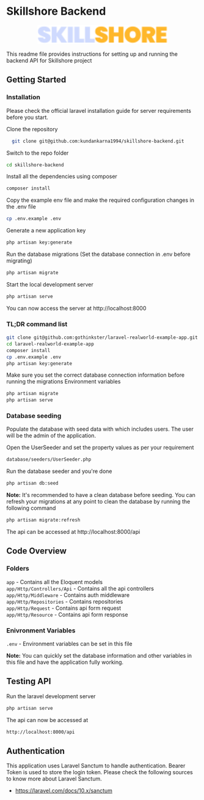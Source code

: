# Skillshore Backend
<p align="center"><img src="public/logo.svg" height="50"></p>
This readme file provides instructions for setting up and running the backend API for Skillshore project

## Getting Started

### Installation
Please check the official laravel installation guide for server requirements before you start.

Clone the repository


```bash
  git clone git@github.com:kundankarna1994/skillshore-backend.git
```
Switch to the repo folder

```bash
cd skillshore-backend
```

Install all the dependencies using composer

```bash
composer install
```
Copy the example env file and make the required configuration changes in the .env file

```bash
cp .env.example .env
```

Generate a new application key
```bash
php artisan key:generate
```

Run the database migrations (Set the database connection in .env before migrating)

```bash
php artisan migrate
```

Start the local development server

```bash
php artisan serve
```

You can now access the server at http://localhost:8000

### TL;DR command list

```bash
git clone git@github.com:gothinkster/laravel-realworld-example-app.git
cd laravel-realworld-example-app
composer install
cp .env.example .env
php artisan key:generate
```

Make sure you set the correct database connection information before running the migrations Environment variables

```bash
php artisan migrate
php artisan serve
```

### Database seeding

Populate the database with seed data with which includes users. The user will be the admin of the application.

Open the UserSeeder and set the property values as per your requirement

```bash
database/seeders/UserSeeder.php
```
Run the database seeder and you're done
```bash
php artisan db:seed
```
**Note:** It's recommended to have a clean database before seeding. You can refresh your migrations at any point to clean the database by running the following command

```bash
php artisan migrate:refresh
```

The api can be accessed at http://localhost:8000/api

## Code Overview

### Folders

`app` - Contains all the Eloquent models<br>
`app/Http/Controllers/Api` - Contains all the api controllers<br>
`app/Http/Middleware` - Contains auth middleware<br>
`app/Http/Repositories` - Contains repositories<br>
`app/Http/Request` - Contains api form request<br>
`app/Http/Resource` - Contains api form response<br>

### Enivronment Variables
`.env` - Environment variables can be set in this file

**Note:** You can quickly set the database information and other variables in this file and have the application fully working.

## Testing API

Run the laravel development server

```bash
php artisan serve
```

The api can now be accessed at

```bash
http://localhost:8000/api
```

## Authentication

This application uses Laravel Sanctum to handle authentication. Bearer Token is used to store the login token. Please check the following sources to know more about Laravel Sanctum.

- https://laravel.com/docs/10.x/sanctum